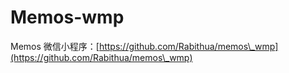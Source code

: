 # Memos-wmp

Memos 微信小程序：[https://github.com/Rabithua/memos\_wmp](https://github.com/Rabithua/memos\_wmp)

